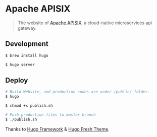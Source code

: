 # Apache APISIX

> The website of [Apache APISIX](https://github.com/apache/apisix), a cloud-native microservices api gateway.

## Development
```sh
$ brew install hugo

$ hugo server
```

## Deploy
```sh
# Build Website, and production codes are under /public/ folder.
$ hugo

$ chmod +x publish.sh

# Push production files to master branch
$ ./publish.sh
```

Thanks to [Hugo Framework](https://gohugo.io/) & [Hugo Fresh Theme](https://themes.gohugo.io/hugo-fresh/).
